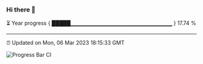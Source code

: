 ### Hi there 👋

⏳ Year progress { █████▁▁▁▁▁▁▁▁▁▁▁▁▁▁▁▁▁▁▁▁▁▁▁▁▁ } 17.74 %

---

⏰ Updated on Mon, 06 Mar 2023 18:15:33 GMT

![Progress Bar CI](https://github.com/liununu/liununu/workflows/Progress%20Bar%20CI/badge.svg)
